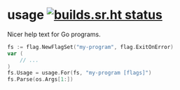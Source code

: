 # usage [![builds.sr.ht status](https://builds.sr.ht/~peterbourgon/usage.svg)](https://builds.sr.ht/~peterbourgon/usage?)

Nicer help text for Go programs.

```go
fs := flag.NewFlagSet("my-program", flag.ExitOnError)
var (
	// ...
)
fs.Usage = usage.For(fs, "my-program [flags]")
fs.Parse(os.Args[1:])
```

